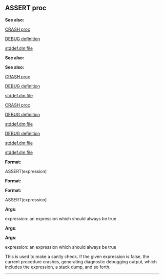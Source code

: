 

 ASSERT proc
-------------




**See also:** 


[CRASH proc](#/proc/CRASH) 

[DEBUG definition](#/DM/preprocessor/define/DEBUG) 

[stddef.dm file](#/{{appendix}}/stddef%2edm) 





**See also:** 

**See also:**

[CRASH proc](#/proc/CRASH) 

[DEBUG definition](#/DM/preprocessor/define/DEBUG) 

[stddef.dm file](#/{{appendix}}/stddef%2edm) 



[CRASH proc](#/proc/CRASH)

[DEBUG definition](#/DM/preprocessor/define/DEBUG) 

[stddef.dm file](#/{{appendix}}/stddef%2edm) 


[DEBUG definition](#/DM/preprocessor/define/DEBUG)

[stddef.dm file](#/{{appendix}}/stddef%2edm) 

[stddef.dm file](#/{{appendix}}/stddef%2edm)


**Format:** 


 ASSERT(expression)
 


**Format:** 

**Format:**

 ASSERT(expression)



**Args:** 


 expression: an expression which should always be true
 


**Args:** 

**Args:**

 expression: an expression which should always be true


 This is used to make a sanity check. If the given expression is false, the
current procedure crashes, generating diagnostic debugging output, which
includes the expression, a stack dump, and so forth.





---


